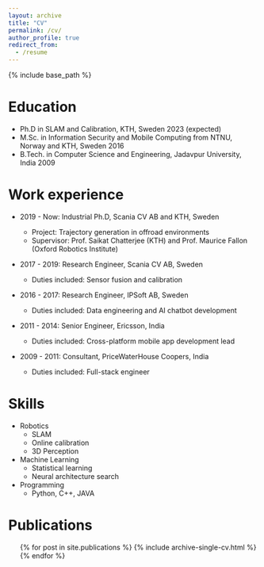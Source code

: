 ```yaml
---
layout: archive
title: "CV"
permalink: /cv/
author_profile: true
redirect_from:
  - /resume
---
```


{% include base_path %}

Education
======

* Ph.D in SLAM and Calibration, KTH, Sweden 2023 (expected)
* M.Sc. in Information Security and Mobile Computing from NTNU, Norway and KTH, Sweden 2016
* B.Tech. in Computer Science and Engineering, Jadavpur University, India 2009

Work experience
======
* 2019 - Now: Industrial Ph.D, Scania CV AB and KTH, Sweden 
  * Project: Trajectory generation in offroad environments
  * Supervisor: Prof. Saikat Chatterjee (KTH) and Prof. Maurice Fallon (Oxford Robotics Institute)

* 2017 - 2019: Research Engineer, Scania CV AB, Sweden
  * Duties included: Sensor fusion and calibration

* 2016 - 2017: Research Engineer, IPSoft AB, Sweden
  * Duties included: Data engineering and AI chatbot development

* 2011 - 2014: Senior Engineer, Ericsson, India
  * Duties included: Cross-platform mobile app development lead

* 2009 - 2011: Consultant, PriceWaterHouse Coopers, India
  * Duties included: Full-stack engineer

Skills
======
* Robotics
  * SLAM
  * Online calibration
  * 3D Perception
* Machine Learning
  * Statistical learning
  * Neural architecture search
* Programming
  * Python, C++, JAVA

Publications
======
  <ul>{% for post in site.publications %}
    {% include archive-single-cv.html %}
  {% endfor %}</ul>

<!--  
Talks
======
  <ul>{% for post in site.talks %}
    {% include archive-single-talk-cv.html %}
  {% endfor %}</ul>

Teaching
======
  <ul>{% for post in site.teaching %}
    {% include archive-single-cv.html %}
  {% endfor %}</ul>


Service and leadership
======
* Currently signed in to 43 different slack teams
-->